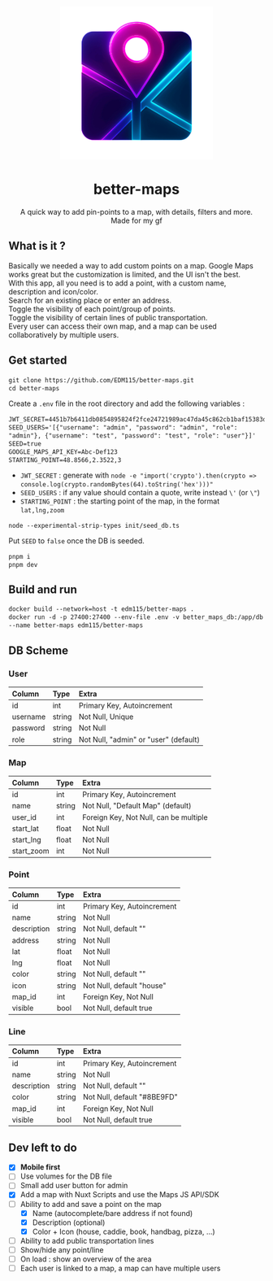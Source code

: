 <div align="center">

<img src="https://raw.githubusercontent.com/EDM115/better-maps/master/public/images/logo.webp" alt="Better Maps" width="300" height="300">

# better-maps
A quick way to add pin-points to a map, with details, filters and more.  
Made for my gf

</div>

## What is it ?
Basically we needed a way to add custom points on a map. Google Maps works great but the customization is limited, and the UI isn't the best.  
With this app, all you need is to add a point, with a custom name, description and icon/color.  
Search for an existing place or enter an address.  
Toggle the visibility of each point/group of points.  
Toggle the visibility of certain lines of public transportation.  
Every user can access their own map, and a map can be used collaboratively by multiple users.

## Get started
```pwsh
git clone https://github.com/EDM115/better-maps.git
cd better-maps
```
Create a `.env` file in the root directory and add the following variables :
```env
JWT_SECRET=4451b7b6411db0854895824f2fce24721989ac47da45c862cb1baf15383dbc6ef07c1f700304693dde08207bcf75e7e50ad9b146e8bdc4ebf16ade6e6cb9f173
SEED_USERS='[{"username": "admin", "password": "admin", "role": "admin"}, {"username": "test", "password": "test", "role": "user"}]'
SEED=true
GOOGLE_MAPS_API_KEY=Abc-Def123
STARTING_POINT=48.8566,2.3522,3
```
- `JWT_SECRET` : generate with `node -e "import('crypto').then(crypto => console.log(crypto.randomBytes(64).toString('hex')))"`
- `SEED_USERS` : if any value should contain a quote, write instead `\'` (or `\"`)
- `STARTING_POINT` : the starting point of the map, in the format `lat,lng,zoom`
```pwsh
node --experimental-strip-types init/seed_db.ts
```
Put `SEED` to `false` once the DB is seeded.
```pwsh
pnpm i
pnpm dev
```

## Build and run
```pwsh
docker build --network=host -t edm115/better-maps .
docker run -d -p 27400:27400 --env-file .env -v better_maps_db:/app/db --name better-maps edm115/better-maps
```

## DB Scheme
### User
| Column   | Type   | Extra                                 |
| :------- | :----- | :------------------------------------ |
| id       | int    | Primary Key, Autoincrement            |
| username | string | Not Null, Unique                      |
| password | string | Not Null                              |
| role     | string | Not Null, "admin" or "user" (default) |

### Map
| Column     | Type   | Extra                                  |
| :--------- | :----- | :------------------------------------- |
| id         | int    | Primary Key, Autoincrement             |
| name       | string | Not Null, "Default Map" (default)      |
| user_id    | int    | Foreign Key, Not Null, can be multiple |
| start_lat  | float  | Not Null                               |
| start_lng  | float  | Not Null                               |
| start_zoom | int    | Not Null                               |

### Point
| Column      | Type   | Extra                       |
| :---------- | :----- | :-------------------------- |
| id          | int    | Primary Key, Autoincrement  |
| name        | string | Not Null                    |
| description | string | Not Null, default ""        |
| address     | string | Not Null                    |
| lat         | float  | Not Null                    |
| lng         | float  | Not Null                    |
| color       | string | Not Null, default ""        |
| icon        | string | Not Null, default "house"   |
| map_id      | int    | Foreign Key, Not Null       |
| visible     | bool   | Not Null, default true      |

### Line
| Column      | Type   | Extra                       |
| :---------- | :----- | :-------------------------- |
| id          | int    | Primary Key, Autoincrement  |
| name        | string | Not Null                    |
| description | string | Not Null, default ""        |
| color       | string | Not Null, default "#8BE9FD" |
| map_id      | int    | Foreign Key, Not Null       |
| visible     | bool   | Not Null, default true      |

## Dev left to do
- [x] **Mobile first**
- [ ] Use volumes for the DB file
- [ ] Small add user button for admin
- [x] Add a map with Nuxt Scripts and use the Maps JS API/SDK
- [ ] Ability to add and save a point on the map
  - [x] Name (autocomplete/bare address if not found)
  - [x] Description (optional)
  - [x] Color + Icon (house, caddie, book, handbag, pizza, ...)
- [ ] Ability to add public transportation lines
- [ ] Show/hide any point/line
- [ ] On load : show an overview of the area
- [ ] Each user is linked to a map, a map can have multiple users
